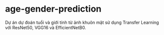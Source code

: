 # age-gender-prediction
Dự án dự đoán tuổi và giới tính từ ảnh khuôn mặt sử dụng Transfer Learning với ResNet50, VGG16 và EfficientNetB0.
